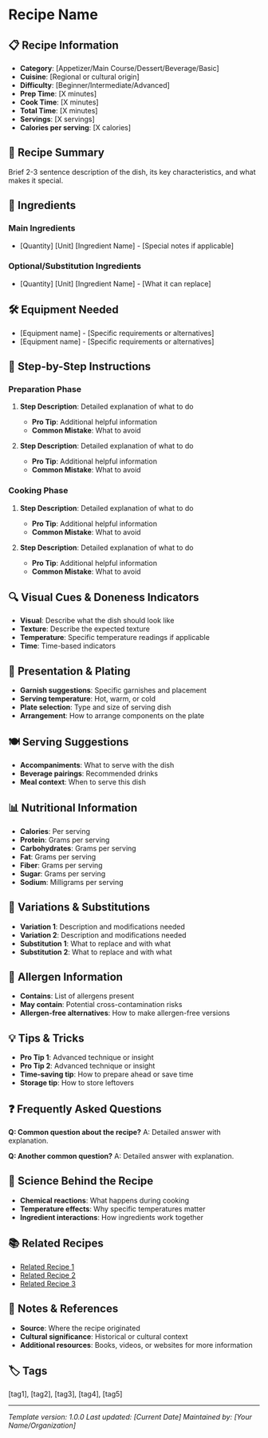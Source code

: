 # Recipe Name

## 📋 Recipe Information
- **Category**: [Appetizer/Main Course/Dessert/Beverage/Basic]
- **Cuisine**: [Regional or cultural origin]
- **Difficulty**: [Beginner/Intermediate/Advanced]
- **Prep Time**: [X minutes]
- **Cook Time**: [X minutes]
- **Total Time**: [X minutes]
- **Servings**: [X servings]
- **Calories per serving**: [X calories]

## 🎯 Recipe Summary
Brief 2-3 sentence description of the dish, its key characteristics, and what makes it special.

## 🥘 Ingredients

### Main Ingredients
- [Quantity] [Unit] [Ingredient Name] - [Special notes if applicable]

### Optional/Substitution Ingredients
- [Quantity] [Unit] [Ingredient Name] - [What it can replace]

## 🛠️ Equipment Needed
- [Equipment name] - [Specific requirements or alternatives]
- [Equipment name] - [Specific requirements or alternatives]

## 📖 Step-by-Step Instructions

### Preparation Phase
1. **Step Description**: Detailed explanation of what to do
   - **Pro Tip**: Additional helpful information
   - **Common Mistake**: What to avoid

2. **Step Description**: Detailed explanation of what to do
   - **Pro Tip**: Additional helpful information
   - **Common Mistake**: What to avoid

### Cooking Phase
1. **Step Description**: Detailed explanation of what to do
   - **Pro Tip**: Additional helpful information
   - **Common Mistake**: What to avoid

2. **Step Description**: Detailed explanation of what to do
   - **Pro Tip**: Additional helpful information
   - **Common Mistake**: What to avoid

## 🔍 Visual Cues & Doneness Indicators
- **Visual**: Describe what the dish should look like
- **Texture**: Describe the expected texture
- **Temperature**: Specific temperature readings if applicable
- **Time**: Time-based indicators

## 🎨 Presentation & Plating
- **Garnish suggestions**: Specific garnishes and placement
- **Serving temperature**: Hot, warm, or cold
- **Plate selection**: Type and size of serving dish
- **Arrangement**: How to arrange components on the plate

## 🍽️ Serving Suggestions
- **Accompaniments**: What to serve with the dish
- **Beverage pairings**: Recommended drinks
- **Meal context**: When to serve this dish

## 📊 Nutritional Information
- **Calories**: Per serving
- **Protein**: Grams per serving
- **Carbohydrates**: Grams per serving
- **Fat**: Grams per serving
- **Fiber**: Grams per serving
- **Sugar**: Grams per serving
- **Sodium**: Milligrams per serving

## 🔄 Variations & Substitutions
- **Variation 1**: Description and modifications needed
- **Variation 2**: Description and modifications needed
- **Substitution 1**: What to replace and with what
- **Substitution 2**: What to replace and with what

## 🚨 Allergen Information
- **Contains**: List of allergens present
- **May contain**: Potential cross-contamination risks
- **Allergen-free alternatives**: How to make allergen-free versions

## 💡 Tips & Tricks
- **Pro Tip 1**: Advanced technique or insight
- **Pro Tip 2**: Advanced technique or insight
- **Time-saving tip**: How to prepare ahead or save time
- **Storage tip**: How to store leftovers

## ❓ Frequently Asked Questions
**Q: Common question about the recipe?**
A: Detailed answer with explanation.

**Q: Another common question?**
A: Detailed answer with explanation.

## 🔬 Science Behind the Recipe
- **Chemical reactions**: What happens during cooking
- **Temperature effects**: Why specific temperatures matter
- **Ingredient interactions**: How ingredients work together

## 📚 Related Recipes
- [Related Recipe 1](link-to-recipe)
- [Related Recipe 2](link-to-recipe)
- [Related Recipe 3](link-to-recipe)

## 📝 Notes & References
- **Source**: Where the recipe originated
- **Cultural significance**: Historical or cultural context
- **Additional resources**: Books, videos, or websites for more information

## 🏷️ Tags
[tag1], [tag2], [tag3], [tag4], [tag5]

---

*Template version: 1.0.0*
*Last updated: [Current Date]*
*Maintained by: [Your Name/Organization]*